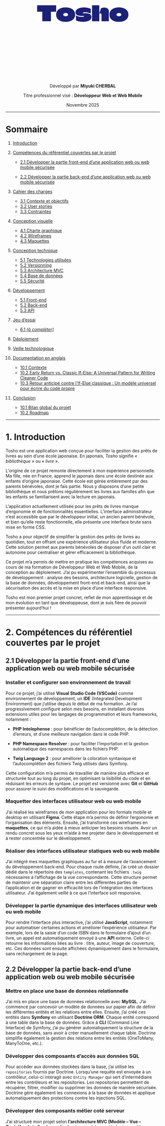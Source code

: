<div style="text-align:center; margin-top:300px;">

  <img src="/img/ui/logo-big.svg" alt="logo" style="display:block; margin:auto; width:300px;">

  <div style="margin-top:200px">
    <p>Développé par <strong>Miyuki CHERBAL</strong></p>
    <p>Titre professionnel visé : <strong>Développeur Web et Web Mobile</strong></p>
    <p>Novembre 2025</p>
  </div>

</div>

<div style="page-break-after: always;"></div>

---

# Sommaire

1. [Introduction](#1-introduction)

2. [Compétences du référentiel couvertes par le projet](#2-compétences-du-référentiel-couvertes-par-le-projet)

   - [2.1 Développer la partie front-end d’une application web ou web mobile sécurisée](#21-développer-la-partie-front-end-dune-application-web-ou-web-mobile-sécurisée)

   - [2.2 Développer la partie back-end d’une application web ou web mobile sécurisée](#22-développer-la-partie-back-end-dune-application-web-ou-web-mobile-sécurisée)

3. [Cahier des charges](#3-cahier-des-charges)
   - [3.1 Contexte et objectifs](#31-contexte-et-objectifs)
   - [3.2 User stories](#32-user-stories)
   - [3.3 Contraintes](#33-contraintes)

4. [Conception visuelle](#4-conception-visuelle)
   - [4.1 Charte graphique](#41-charte-graphique)
   - [4.2 Wireframes](#42-wireframes)
   - [4.3 Maquettes](#43-maquettes)

5. [Conception technique](#5-conception-technique)
   - [5.1 Technologies utilisées](#51-technologies-utilisées)
   - [5.2 Versionning](#52-versionning)
   - [5.3 Architecture MVC](#53-architecture-mvc)
   - [5.4 Base de données](#54-base-de-données)
   - [5.5 Sécurité](#55-sécurité)

6. [Développement](#5-déveleppement)
   - [5.1 Front-end](#51-front-end)
   - [5.2 Back-end](#52-back-end)
   - [5.3 API](#53-api)

7. [Jeu d’essai](#6-jeu-dessai)
   - [6.1 *(à compléter)*](#61-à-compléter)

8. [Déploiement](#7-déploiement)

9. [Veille technologique](#8-veille-technologique)

10. [Documentation en anglais](#10-documentation-en-anglais)
      - [10.1 Contexte](#101-contexte)
      - [10.2 Early Return vs. Classic If-Else: A Universal Pattern for Writing Cleaner Code](#102-early-return-vs-classic-if-else-a-universal-pattern-for-writing-cleaner-code)
      - [10.3 Retour anticipé contre l'If-Else classique : Un modèle universel pour écrire du code propre](#103-retour-anticipé-contre-lif-else-classique--un-modèle-universel-pour-écrire-du-code-propre)

11. [Conclusion](#10-conclusion)
    - [10.1 Bilan global du projet](#101-bilan-global-du-projet)
    - [10.2 Roadmap](#102-roadmap)


<div style="page-break-after: always;"></div>

---

# 1. Introduction

Tosho est une application web conçue pour faciliter la gestion des prêts de livres au sein d’une école japonaise. En japonais, *Tosho* signifie *« bibliothèque »* ou *« livre »*.

L'origine de ce projet remonte directement à mon expérience personnelle. Ma fille, née en France, apprend le japonais dans une école destinée aux enfants d’origine japonaise. Cette école est gérée entièrement par des parents bénévoles, dont je fais partie. Nous y disposons d’une petite bibliothèque et nous prêtons régulièrement les livres aux familles afin que les enfants se familiarisent avec la lecture en japonais.

L’application actuellement utilisée pour les prêts de livres manque d’ergonomie et de fonctionnalités essentielles. L’interface administrateur n’est accessible que par le développeur initial, un ancien parent bénévole, et bien qu’elle reste fonctionnelle, elle présente une interface brute sans mise en forme CSS.

Tosho a pour objectif de simplifier la gestion des prêts de livres au quotidien, tout en offrant une expérience utilisateur plus fluide et moderne. Cette solution permet aux parents bénévoles de disposer d’un outil clair et autonome pour centraliser et gérer efficacement la bibliothèque.

Ce projet m’a permis de mettre en pratique les compétences acquises au cours de ma formation de Développeur Web et Web Mobile, de la conception au déploiement. J’ai pu expérimenter l’ensemble du processus de développement : analyse des besoins, architecture logicielle, gestion de la base de données, développement front-end et back-end, ainsi que la sécurisation des accès et la mise en place d’une interface responsive. 

Tosho est mon premier projet concret, reflet de mon apprentissage et de mon évolution en tant que développeuse, dont je suis fière de pouvoir présenter aujourd’hui !


<div style="page-break-after: always;"></div>

---


# 2. Compétences du référentiel couvertes par le projet 

## 2.1 Développer la partie front-end d’une application web ou web mobile sécurisée

### Installer et configurer son environnement de travail

Pour ce projet, j’ai utilisé **Visual Studio Code (VSCode)** comme environnement de développement, un **IDE** (Integrated Development Environment) que j’utilise depuis le début de ma formation. Je l’ai progressivement configuré selon mes besoins, en installant diverses extensions utiles pour les langages de programmation et leurs frameworks, notamment :
- **PHP Intelephense** : pour bénéficier de l’autocomplétion, de la détection d’erreurs, et d’une meilleure navigation dans le code PHP.

- **PHP Namespace Resolver** : pour faciliter l’importation et la gestion automatique des namespaces dans les fichiers PHP.

- **Twig Language 2** : pour améliorer la coloration syntaxique et l’autocomplétion des fichiers Twig utilisés dans Symfony.

Cette configuration m’a permis de travailler de manière plus efficace et structurée tout au long du projet, en optimisant la lisibilité du code et en réduisant les erreurs de syntaxe.
Le projet est versionné avec **Git** et **GitHub** pour assurer le suivi des modifications et la sauvegarde.

### Maquetter des interfaces utilisateur web ou web mobile

J’ai réalisé les wireframes de mon application pour les formats mobile et desktop en utilisant **Figma**. Cette étape m’a permis de définir l’ergonomie et l’organisation des éléments. Ensuite, j’ai transformé ces wireframes en **maquettes**, ce qui m’a aidée à mieux anticiper les besoins visuels. Avoir un rendu concret sous les yeux m’aide à me projeter dans le développement et à rester concentrée sur le développement.

### Réaliser des interfaces utilisateur statiques web ou web mobile

J’ai intégré mes maquettes graphiques au fur et à mesure de l’avancement du développement back-end. Pour chaque route définie, j’ai créé un dossier dédié dans le répertoire des ``templates``, contenant les fichiers ```.twig``` nécessaires à l’affichage de la vue correspondante. Cette structure permet de maintenir une séparation claire entre les différentes parties de l’application et de gagner en efficacité lors de l’intégration des interfaces utilisateur. J’ai également veillé à ce que l’interface soit responsive.

### Développer la partie dynamique des interfaces utilisateur web ou web mobile

Pour rendre l’interface plus interactive, j’ai utilisé **JavaScript**, notamment pour automatiser certaines actions et améliorer l’expérience utilisateur. Par exemple, lors de la saisie d’un code ISBN dans le formulaire d’ajout d’un livre, un appel est automatiquement envoyé à une **API** externe. Celle-ci retourne les informations liées au livre : titre, auteur, image de couverture, etc. Ces données sont ensuite affichées dynamiquement dans le formulaire, sans rechargement de la page. 

## 2.2 Développer la partie back-end d’une application web ou web mobile sécurisée

### Mettre en place une base de données relationnelle

J’ai mis en place une base de données relationnelle avec **MySQL**. J’ai commencé par concevoir un modèle de données sur papier afin de définir les différentes entités et les relations entre elles. Ensuite, j’ai créé ces entités dans **Symfony** en utilisant **Doctrine ORM**. Chaque entité correspond à une table dans la base de données. Grâce à **CLI** (Command Line Interface) de Symfony, j’ai pu générer automatiquement la structure de la base de données, sans avoir à créer manuellement chaque table. Doctrine simplifie également la gestion des relations entre les entités (OneToMany, ManyToOne, etc.).

### Développer des composants d’accès aux données SQL

Pour accéder aux données stockées dans la base, j’ai utilisé les ``repositories`` fournis par Doctrine. Lorsqu’une requête est envoyée à un contrôleur, celui-ci interagit avec ``Entity Manager`` qui sert d’intermédiaire entre les contrôleurs et les repositories.
Les repositories permettent de récupérer, filtrer, modifier ou supprimer les données de manière sécurisée. Doctrine gère également les connexions à la base de données et applique automatiquement des protections contre les injections SQL.

### Développer des composants métier coté serveur

J’ai structuré mon projet selon **l’architecture MVC (Modèle – Vue – Contrôleur)** de Symfony, afin de séparer clairement la logique métier, l’affichage et le traitement des requêtes. Chaque URL est associée à une route, dirigée vers un contrôleur dédié à une fonctionnalité précise (par exemple : prêts des livres, gestion des inventaires etc.).
Les contrôleurs interagissent avec les entités pour récupérer ou modifier les données, puis transmettent les résultats aux vues. Ce mécanisme est utilisé notamment pour la gestion complète du CRUD des livres.

### Documentner le déploiement d’une application dynamique web ou web mobile

Pour le déploiement, j’ai utilisé **Docker**, ce qui permet de standardiser l’environnement de développement et de production. J’ai rédigé un ``dockerfile`` qui décrit toutes les étapes nécessaires pour construire l’image de l’application : installation des dépendances, configuration, copie des fichiers, etc.
Toutes les commandes nécessaires à l’exécution du projet avec Docker sont documentées dans le fichier ``README.md``. Cela permet à n’importe quel utilisateur de cloner le dépôt et de lancer l’application en quelques lignes de commande, sans avoir à configurer manuellement l’environnement.

<div style="page-break-after: always;"></div>

---


# 3. Cahier des charges
## 3.1 Contexte et objectifs
### Contexte
Le projet **Tosho** est inspiré d’une application web actuellement utilisée au sein d’une école japonaise associative qui propose des cours de japonais aux enfants d’origine japonaise. L’école est entièrement gérée par des parents bénévoles, dont je fais partie, et met à disposition une petite bibliothèque afin d’encourager la lecture en japonais auprès des enfants.

Chaque semaine, les familles adhérentes peuvent emprunter des livres pour leurs enfants. Jusqu’à présent, ces prêts sont gérés via une application web existante, développée il y a plusieurs années par un ancien parent bénévole.
Le fonctionnement actuel est le suivant :

1. La famille choisit les livres à emprunter.

2. Chaque livre possède une étiquette avec un code unique (différent de l’ISBN) généré par l’association.

3. Le parent bibliothécaire saisit le nom de famille de l’emprunteur.

4. La liste des livres déjà empruntés par cette famille s’affiche.

5. Si la famille rapporte des livres, le bibliothécaire enregistre le retour de chaque livre.

6. Pour enregistrer un nouveau prêt, il saisit le code du livre correspondant.

Bien que cette application soit fonctionnelle, elle présente plusieurs limitations importantes :

- La partie administrateur (gestion des livres, des familles adhérentes, des bibliothécaires et des inventaires annuels) n’est pas accessible aux bénévoles actuels et nécessite toujours l’intervention du développeur d’origine.

- La recherche de familles n’est possible qu’en alphabet latin, ce qui rend la recherche en japonais (hiragana) impossible.

- L’interface est peu ergonomique, sans mise en page ni design CSS.

<div style="display:flex; margin-top: 50px; margin-bottom:50px; background:#fafafa">
<img src="/img/ui/tosyo.jpg" alt="book" style="display:block; margin:auto; width:40%;">
<img src="/img/ui/tosyo2.jpg" alt="family" style="display:block; margin:auto; width:40%;">
</div>

Ces contraintes rendent la gestion quotidienne de la bibliothèque peu flexible pour les parents bénévoles.

C’est dans ce contexte qu’a été conçu Tosho, une nouvelle application web de gestion des prêts de livres, pensée pour offrir une utilisation simple, fluide et autonome, sans dépendance à un intervenant technique extérieur.

### Objectifs

Le projet Tosho a pour objectif principal de faciliter et moderniser la gestion des prêts de livres au sein de l’école japonaise associative, tout en offrant aux parents bénévoles un outil simple, efficace et autonome.

Plus précisément, le projet vise à :

- Centraliser la gestion de la bibliothèque, en regroupant toutes les informations relatives aux livres, aux familles et aux bénévoles dans une interface administrateur claire et accessible.

- Améliorer l’ergonomie et l’expérience utilisateur, avec une interface intuitive, responsive et agréable à utiliser, adaptée aux besoins des bénévoles non techniques.

- Permettre un inventaire fiable et autonome, avec la possibilité de signaler facilement les livres manquants, mal rangés ou abîmés.

- Offrir une solution évolutive, qui pourra être enrichie ultérieurement de fonctionnalités supplémentaires (réservations, rappels automatiques, multilingue, etc.).

Ainsi, Tosho se positionne comme une solution moderne et complète, permettant aux bénévoles de gérer la bibliothèque de manière autonome et efficace, tout en garantissant un suivi fiable des prêts et retours de livres.

## 3.2 User stories

**Échelle de priorité :**  
- Priorité 0 : Obligatoire  
- Priorité 1 : Nécessaire  
- Priorité 2 : Secondaire


### Page de connexion

| En tant que...     | Je veux...                         | Afin de...                                        | Priorité |
|-------------------|------------------------------------|--------------------------------------------------|----------|
| Utilisateur (Admin ou Bibliothécaire) | Me connecter à l'application | Accéder à mes fonctionnalités selon mon rôle   | 0        |
| Utilisateur       | Récupérer mon mot de passe oublié   | Pouvoir accéder à nouveau à mon compte          | 0        |

### Gestion des prêts

| En tant que...          | Je veux...                                                       | Afin de...                             | Priorité |
|-------------------------|-----------------------------------------------------------------|---------------------------------------|----------|
| Bibliothécaire   | Enregistrer un prêt (livre, date, famille emprunteuse)          | Suivre les emprunts de livres         | 0        |
| Bibliothécaire   | Enregistrer le retour d’un livre                                 | Mettre à jour la disponibilité        | 0        |

---

### Inventaire (Côté bibliothécaire)

| En tant que...          | Je veux...                                                       | Afin de...                             | Priorité |
|-------------------------|-----------------------------------------------------------------|---------------------------------------|----------|
| Bibliothécaire   | Saisir l’ID d’un livre et valider sa présence lors de l’inventaire | Vérifier que le livre est bien là    | 1        |
| Bibliothécaire   | Signaler une anomalie                                           | Identifier anomalie                   | 1        |

---

### Gestion des livres (Admin uniquement)

| En tant que... | Je veux...                               | Afin de...                         | Priorité |
|----------------|-----------------------------------------|-----------------------------------|----------|
| Admin          | Ajouter un nouveau livre                 | Enrichir l’inventaire             | 1        |
| Admin          | Consulter les détails d’un livre        | Vérifier les informations         | 1        |
| Admin          | Modifier les informations d’un livre    | Corriger ou mettre à jour         | 1        |
| Admin          | Supprimer un livre                      | Retirer un livre obsolète         | 2        |

---

### Gestion des familles adhérentes (Admin uniquement)

| En tant que... | Je veux...                               | Afin de...                         | Priorité |
|----------------|-----------------------------------------|-----------------------------------|----------|
| Admin          | Ajouter une nouvelle famille             | Enregistrer les membres           | 1        |
| Admin          | Consulter les informations d’une famille| Vérifier les données              | 1        |
| Admin          | Modifier les informations d’une famille | Mettre à jour                     | 1        |
| Admin          | Supprimer une famille                    | Supprimer des adhérents            | 2        |

---

### Gestion des bibliothécaires (Admin uniquement)

| En tant que... | Je veux...                                      | Afin de...                                               | Priorité |
|----------------|-------------------------------------------------|----------------------------------------------------------|----------|
| Admin          | Créer un compte bibliothécaire                  | Leur permettre d'accéder à l'application                 | 1        |
| Admin          | Modifier un compte bibliothécaire               | Mettre à jour leurs informations                         | 1        |
| Admin          | Supprimer un compte bibliothécaire              | Retirer l'accès à quelqu'un qui ne fait plus partie      | 2        |
| Admin          | Voir la liste des bibliothécaires               | Gérer plus facilement l'équipe de gestion                | 1        |
| Admin          | Activer/désactiver un compte bibliothécaire    | Contrôler l'accès à l'application                        | 1        |

---

### Gestion de l’inventaire (Admin uniquement)

| En tant que... | Je veux...                                     | Afin de...                                               | Priorité |
|----------------|-----------------------------------------------|----------------------------------------------------------|----------|
| Admin          | Programmer une session d'inventaire          | Planifier quand les bénévoles vont vérifier les livres  | 1        |
| Admin          | Actualiser l'état d'inventaire (session ouverte/fermée/à venir, etc.) | Suivre correctement le statut de chaque session       | 1        |
| Admin          | Voir l'avancement de l'inventaire           | Savoir combien de livres ont été vérifiés et combien restent | 1        |
| Admin          | Modifier l'état des livres signalés         | Mettre à jour l’état après avoir réglé le problème     | 1        |
---
### Interface et sécurité

| En tant que...     | Je veux...                         | Afin de...                                        | Priorité |
|--------------------|------------------------------------|--------------------------------------------------|----------|
| Admin              | Passer de l’interface Admin à l’interface Bibliothécaire | Gérer la bibliothèque comme un parent bibliothécaire | 2        |
| Bibliothécaire     | Modifier mon mot de passe           | Sécuriser mon compte ou le mettre à jour         | 1        |
| Bibliothécaire     | Initialiser mon mot de passe        | En cas de perte de mot de passe                   | 0        |


## 3.3 Contraintes

- L’interface doit être **simple** et **intuitive**, adaptée à des utilisateurs non techniques. Les bibliothécaires et **les administrateurs sont des bénévoles**.
- L’accès aux fonctionnalités doit être restreint selon le rôle de l’utilisateur :
  - **Admin (parent bénévole)** : gère les familles, les livres, les bibliothécaires et l’inventaire.
  - **Bibliothécaire (parent bénévole)** : enregistre les prêts et retours, et participe aux sessions d’inventaire.
- Les données doivent être fiables et mises à jour en temps réel afin d’éviter les erreurs de double prêt ou de livres manquants.

<div style="page-break-after: always;"></div>

---

# 4. Conception visuelle

L’identité visuelle de **Tosho** a été pensée pour refléter l’esprit d’une association scolaire : à la fois **ludique**, **conviviale** et **accessible**.
L’objectif est de proposer une interface simple à comprendre, agréable à utiliser et adaptée aux parents bénévoles.

## 4.1 Charte graphique

### Couleurs principales

<img src="/img/ui/chart.svg" alt="logo" style="display:block; margin:auto; width:60%; margin-bottom:30px; margin-top:30px;">

- ``#1c2176`` : pour le texte, les bordures et les icônes
- ``#debaff`` : couleur principale de l'interface **bibliothécaire**
- ``#9bafff`` : couleur principale de l'interface **admin**

### Couleurs des composants
TODO


### Typographie
Le choix des polices a été fait avec soin pour garantir une lecture claire tout en apportant une touche moderne.

- ``"MuseoModerno"`` : pour les titres et le menu
- ``"Outfit"`` ; pour les textes courants

### Logo


Le logo ***Tosho*** — qui signifie *livre* ou *bibliothéque* en japonais — a été conçu sur Figma. J'ai chosisi la police ``"Climate Crisis"`` pour son style rétro, en harmonie avec le style **pixel art** des icônes.

<img src="/img/ui/logo-big.svg" alt="logo" style="display:block; margin:auto; width:200px;">

### Icônes
J'ai opté pour les icônes ``"Pixel free icons"`` au style **pixel art** pour apporter une touche **ludique** et **conviviale**. Elles ont également été exportées en SVG depuis Figma.

<div style="display:flex; margin-bottom:50px;">
<img src="/img/ui/child-book.svg" alt="book" style="display:block; margin:auto; width:100px;">
<img src="/img/ui/family.svg" alt="family" style="display:block; margin:auto; width:100px;">
<img src="/img/ui/books.svg" alt="books" style="display:block; margin:auto; width:100px;">
</div>

### Favicon

TODO

## 4.2 Wireframes

Les wireframes m'ont permis de **planifier la structure et l’organisation de l’interface** avant de passer à la création des maquettes.  
Ils servent à visualiser rapidement la disposition des éléments et le parcours utilisateur sans se soucier du design final.

### Version mobile
- Les sections principales sont **claires et accessibles**, avec un menu compact pour gagner de la place.  
- Les onglets et boutons sont positionnés pour une navigation **facile avec le pouce**.  
- Les cartes représentant les livres ou les emprunts sont **empilées verticalement** pour un accès rapide. 

<img src="/img/ui/wireframe-mb (2).PNG" style="width:60%; margin-left:auto; margin-right:auto; margin-top: 1rem; margin-bottom:1rem;">

### Version desktop
- Les éléments sont **bien espacés** et la navigation facile avec les onglets.   

<img src="/img/ui/wireframe-desk1.PNG" style="width:60%; margin-left:auto; margin-right:auto; margin-top: 1rem; margin-bottom:1rem;">
<img src="/img/ui/wireframe-desk2.PNG" style="width:60%; margin-left:auto; margin-right:auto; margin-top: 1rem; margin-bottom:1rem;">


## 4.3 Maquettes

Les maquettes m'ont permis de visualiser le rendu attendu et de vérifier que l’interface est adaptée aux utilisateurs.  
Pour assurer la meilleure expérience utilisateur (**UX**) sur mobile comme sur desktop, j’ai ajusté l’emplacement et la disposition des différents éléments.

### Version mobile
- Le menu utilise des **icônes** pour gagner de la place.  
- Les onglets sont adaptés à la **taille de l’écran**.  
- Les cartes de livres ou d’emprunts sont affichées les unes au-dessus des autres pour faciliter la lecture et rendre la navigation plus fluide.  
- Un **fond de couleur différent** est utilisé pour distinguer facilement les interfaces selon le rôle de l’utilisateur.

<img src="/img/ui/maquette-mb.PNG" style="width:60%; margin-left:auto; margin-right:auto; margin-top: 1rem; margin-bottom:1rem;">

### Version desktop
- Des **effets hover** sont ajoutés sur le menu et les cartes pour améliorer l’interactivité et guider l’utilisateur.    
- Les onglets et sections restent bien visibles et accessibles pour une navigation intuitive.

<img src="/img/ui/maquette-desk.PNG" style="width:60%; margin-left:auto; margin-right:auto; margin-top: 1rem; margin-bottom:1rem;">

# 5. Conception technique
## 5.1 Technologies utilisées

### Back-end  
- Language : **PHP 8.2**
- Framework : **Symfony 6.4**

<img src="/img/code/v-1.svg" alt="version" style="display:block; width:100%; margin-left:auto; margin-right:auto; margin-top: 1rem; margin-bottom:1rem;">

Le choix de **Symfony 6.4** permet de bénéficier du **Long-Term Support (LTS)**. Cela signifie qu’elle bénéficie de mises à jour de sécurité et de corrections de bugs pendant plusieurs années, ce qui rend le projet plus stable et durable.

Symfony facilite la **gestion du back-end** grâce à ses nombreux outils intégrés :

- Gestion de la base de données et des entités avec **Doctrine ORM (Object Relational Mapping)**

- création et validation des formulaires,

- gestion de la sécurité et des rôles utilisateurs.
### Bundles et composants Symfony

Symfony repose sur des **composants** et des **bundles**, qui permettent de structurer et de réutiliser facilement le code dans l’application.

- Les **composants Symfony** sont des **bibliothèques PHP indépendantes** — c'est à dire qu'ils ne dépendent pas de Symfony. Chaque composant remplit une tâche technique précise.
Exemples :

   - **HttpFoundation** : gère les requêtes et réponses HTTP

   - **Routing** : gère le système de routes

   - **Form** : gère la création et la validation des formulaires

   - **Security** : gère la sécurité et l’authentification

- Les **bundles** sont des **ensembles de composants configurés** pour ajouter une fonctionnalité complète à une application Symfony. Certains bundles sont natifs,— c'est à dire qu'ils sont intégrés dans le framework et prêts à l'emploi.
Examples :

   - **TwigBundle** : permet de gérer les vues avec Twig,

   - **DoctrineBundle** : gère la base de données via Doctrine ORM

   - **SecurityBundle** : s’occupe de l’authentification et des rôles utilisateurs.

### Front-end  

- **HTML** : J'ai structuré le code avec des balises sémantiques comme `<header>`, `<nav>`, `<main>` et `<footer>` afin d’assurer une bonne organisation du contenu. Pour rendre l’application **responsive**, j’ai ajouté la balise suivante :  


<img src="/img/code/respo.svg" alt="version" style="display:block; width:100%; margin-left:auto; margin-right:auto; margin-top: 1rem; margin-bottom:1rem;">


indispensable pour adapter l’affichage aux différentes tailles d’écran.  

- **CSS** : Les fichiers CSS sont séparés par composants pour une meilleure organisation. J’ai également créé un fichier spécifique pour les **variables CSS** (couleurs, tailles, polices) afin d’assurer une **cohérence visuelle** et de pouvoir modifier facilement le style global du site. 
J’ai utilisé `@media screen` pour adapter le design aux différentes tailles d’écran.

- **Twig** : J’ai utilisé Twig, le moteur de template de Symfony, pour créer des pages dynamiques. Il permet de séparer le code PHP de l’affichage et de réutiliser facilement des éléments comme le `<header>`, le `<footer>` ou les onglets (tabs) sur toutes les pages.


## 5.2 Versionning

La sauvegarde et le suivi du code sont assurés par **Git**, avec un dépôt distant sur **GitHub**.  

J’ai organisé le développement avec plusieurs branches :  
- `dev` : utilisée pour le développement  
- `docker-deploy` : dédiée au déploiement via **Docker**, contenant les fichiers et configurations de production.  

Cette organisation permet de séparer clairement le travail de développement local des configurations et fichiers liés au déploiement.


## 5.3 Architecture MVC

L’application suit le modèle **MVC (Model – View – Controller)** propre à Symfony, qui sépare clairement les responsabilités :  

- **Controller (Contrôleur)** : reçoit les requêtes de l’utilisateur, exécute la logique métier et envoie les données vers la vue correspondante.  
- **Model (Modèle)** : gère les entités et communique avec la base de données via **Doctrine ORM**, puis renvoie les données au contrôleur.  
- **View (Vue)** : reçoit les données du contrôleur et génère l’affichage des pages avec **Twig**.

```mermaid
flowchart TD
    U[Utilisateur] -->|Envoie requête| C[Contrôleur]
    C -->|Demande ou modifie données| M[Modèle]
    M -->|Renvoie données| C
    C -->|Transmet données à la vue| V[Vue]
    V -->|Retourne la page rendue| C
    C -->|Renvoie la réponse| U

    style U fill:#f9f,stroke:#333,stroke-width:1px
    style C fill:#bbf,stroke:#333,stroke-width:1px
    style M fill:#bfb,stroke:#333,stroke-width:1px
    style V fill:#ffb,stroke:#333,stroke-width:1px

```


## 5.4 Base de données 

### Conception

J’ai d’abord conçu ma base de données sur papier, en définissant les tables et leurs relations afin de répondre aux besoins fonctionnels de l’application.
Ensuite, j’ai présenté le schéma à mon formateur, puis j’ai ajusté la structure en applicant ses retours afin d’améliorer la cohérence et la logique du modèle.
Cette étape m’a permis de comprendre le concept de relations entre les tables (OneToMany, ManyToOne, etc.) et de définir précisément les tables ainsi que leurs relations, avant de passer à la modélisation dans Symfony.

### Modélisation et relations

Après avoir conçu le schéma de la base de données sur papier et validé sa cohérence avec mon formateur, j’ai traduit ce modèle en **entités Symfony**.  
Cette étape permet de transformer les tables et leurs relations en **classes PHP**, avec Doctrine qui gère automatiquement la création des tables et des clés étrangères.
J’ai créé ces entités grâce à la commande CLI de Symfony :

<img src="/img/code/entite.svg" alt="version" style="display:block; width:100%; margin-left:auto; margin-right:auto; margin-top: 1rem; margin-bottom:1rem;">
Cette commande permet de définir :

- le nom de l’entité 

- les **propriétés** (les champs de la table)

- les **relations** avec d’autres entités.

Dans **Field type**, on peut définir la relation entre les entités. **Doctrine** s’occupe ensuite d’ajuster les champs pour gérer correctement les relations.

### Entités créées

| Entité          | Description  |
|-----------------|-----------------------------|
| `User`          | Contient les informations des utilisateurs et leurs **rôles** pour gérer les droits d’accès (admin, bibliothécaire). |
| `Family`        | Représente les familles adhérentes à l’association. Stocke les informations de contact et les liens avec `Loan`. |
| `Book`          | Contient les informations des livres (titre, auteur, statut, code, localisation, etc.) et les relations avec `Loan` et `InventoryItem`. |
| `Loan`          | Représente un prêt de livre : lien entre un livre et une famille. |
| `Inventory`     | Représente une session d’inventaire. |
| `InventoryItem` | Relie un livre à une session d’inventaire et permet de signaler les anomalies (perdu, mal rangé, abîmé). |


### Relations principales entre entités

| Entité source      | Type de relation | Entité cible      | Description |
|-------------------|----------------|-----------------|------------|
| `Family`          | **OneToMany**       | `Loan`          | Une famille peut avoir plusieurs prêts, mais chaque prêt correspond à une seule famille. |
| `Loan`            | **ManyToOne**       | `Book`          | Un prêt correspond à un seul livre, mais un livre peut être emprunté plusieurs fois. |
| `User`            | **OneToMany**       | `Loan`          | Un utilisateur (bibliothécaire) peut gérer plusieurs prêts. |
| `InventoryItem`   | **ManyToOne**       | `Book`          | Chaque item d’inventaire est lié à un seul livre. |
| `InventoryItem`   | **ManyToOne**       | `Inventory`     | Chaque item d’inventaire appartient à une seule session d’inventaire. |


### Générer la base de données

Une fois les entités créées, Symfony et Doctrine permettent de générer automatiquement la base de données.
Pour créer la base de données :

<img src="/img/code/doctrine.svg" style="width:80%; margin-left:auto; margin-right:auto; margin-top: 1rem; margin-bottom:1rem;">

Pour créer ou mettre à jour les tables selon les entités :

<img src="/img/code/db.svg" style="width:80%; margin-left:auto; margin-right:auto; margin-top: 1rem; margin-bottom:1rem;">

Ces commandes synchronisent la base de données avec le modèle défini dans le code.

<img src="/img/schema-db.PNG" style="width:80%; margin-left:auto; margin-right:auto; margin-top: 1rem; margin-bottom:1rem;">

---

## 5.5 Sécurité
Symfony intègre un système de sécurité complet et modulaire qui permet de protéger les données, de contrôler les accès et de garantir la fiabilité de Tosho.

### Gestion des rôles et autorisations

Les accès sont gérés à travers des rôles utilisateurs définis dans le fichier ``security.yaml``.
L’application distingue notamment :

- ``ROLE_ADMIN`` : accès complet à l’ensemble des fonctionnalités (gestion des bibliothécaires, inventaires, et livres etc.)

- ``ROLE_LIBRARIAN`` : accès restreint à la gestion des prêts et à la consultation du catalogue.

Ces rôles permettent d’adapter les permissions selon le profil et les responsabilités de chaque utilisateur.

En complément, un fichier ``UserChecker.php`` vérifie, avant la connexion, si le compte utilisateur est toujours actif.
Si le compte d’un bibliothécaire a été désactivé par un administrateur, le ``UserChecker`` empêche la connexion et bloque l’accès à l’application.
Cela permet d’éviter qu’un ancien bénévol puisse encore se connecter et renforce ainsi la sécurité du système.

### Authentification et sessions sécurisées

L’authentification est gérée automatiquement par Symfony à l’aide de son composant Security.
Une fois connecté, l’utilisateur est identifié par une session sécurisée stockée côté serveur.
Cela évite d’avoir à se reconnecter à chaque requête, tout en garantissant que les informations d’accès restent protégées.

<img src="/img/code/framework.svg" style="width:80%; margin-left:auto; margin-right:auto; margin-top: 1rem; margin-bottom:1rem;">

*framework.yaml*

### Protection CSRF et sécurité des requêtes

Symfony protège automatiquement les formulaires grâce à un **token CSRF (Cross-Site Request Forgery)**.
Ce jeton est généré et vérifié à chaque soumission de formulaire pour s’assurer que la requête vient bien d’un utilisateur authentifié du site, et non d’une attaque externe.

Dans mon projet, j’ai créé les formulaires en utilisant ``AbstractType`` et en définissant des ``FormType``. Symfony ajoute automatiquement un ``token CSRF`` à chaque formulaire, ce qui empêche qu’une action soit effectuée par un utilisateur non autorisé. Cela garantit la sécurité des formulaires sans effort supplémentaire.

<img src="/img/code/familyform.svg" style="width:80%; margin-left:auto; margin-right:auto; margin-top: 1rem; margin-bottom:1rem;">

En complément, Symfony et Doctrine utilisent des **requêtes préparées** pour communiquer avec la base de données.
Cela signifie que les données saisies par les utilisateurs ne sont jamais injectées directement dans les requêtes SQL, ce qui protège efficacement contre les injections SQL malveillantes.

Par exemple, dans le FamilyRepository :
<img src="/img/code/familyrepo.svg" style="width:80%; margin-left:auto; margin-right:auto; margin-top: 1rem; margin-bottom:1rem;">
Ici, l’utilisation de ``createQueryBuilder`` avec ``setParameter`` garantit que les données saisies par l’utilisateur sont sécurisées. Les valeurs ne sont pas injectées directement dans la requête SQL : **la requête est préparée séparément** et ``setParameter`` permet d’y lier les valeurs de manière sécurisée. Cela protège efficacement **contre les injections SQL**.

### Sécurisation des mots de passe

Les mots de passe ne sont jamais stockés en clair dans la base de données.
Symfony utilise un algorithme de hachage robuste afin de rendre les mots de passe illisibles.
Lorsqu’un utilisateur se connecte, le mot de passe saisi est haché et comparé à celui enregistré, sans jamais révéler sa valeur réelle.

### Filtrage des accès

L’accès à certaines pages ou fonctionnalités est restreint selon le rôle de l’utilisateur :

Dans le code, la méthode isGranted() est utilisée pour limiter les actions selon le rôle.

Dans les vues Twig, la directive {% if is_granted('ROLE_ADMIN') %} permet d’afficher certains éléments uniquement aux administrateurs.

Ce contrôle fin garantit que chaque utilisateur n’a accès qu’aux informations et fonctionnalités qui le concernent.Grâce à cette combinaison de mécanismes, l’application Tosho offre une sécurité robuste, une gestion claire des permissions, et une protection fiable des données personnelles.
Cela garantit un environnement de travail sûr pour les bibliothécaires et les administrateurs.

---




# 9. Veille technologique
Tout au long de ma formation, je me suis documenté et informé pour progresser, résoudre des problèmes techniques et me tenir à jour sur les évolutions dans le domaine du développement web.

**La documentation officielle de PHP** a été une ressource que j’ai beaucoup consultée. Celle de **Symfony**, très bien structurée et accompagnée d’exemples concrets, m’a également été d’une grande aide, notamment pour la mise en place des formulaires et la configuration des routes.

Lors de bugs ou de difficultés techniques, j’ai effectué des recherches approfondies sur le web. **Stack Overflow** a été l’une de mes principales ressources : je faisais toujours **attention à la date des réponses** pour m’assurer de leur pertinence avec les versions récentes des outils que j’utilisais.

Côté front-end, le site **MDN Web Docs** a été ma principale ressource, très utile pour approfondir ma compréhension de HTML, CSS et JavaScript.
Pour la conception visuelle de mon application, j’ai souvent consulté le site **Dribbble**, qui m’a permis de m’inspirer de designs modernes et de me tenir informé des tendances actuelles en UI/UX.

Quand un bug persistait malgré mes recherches, j’utilisais ChatGPT comme solution de dernier recours. Cela m’a permis de gagner du temps et de débloquer des situations complexes, grâce à des explications claires et des exemples de code adaptés à mon problème.

J’ai également regardé de nombreuses vidéos sur YouTube pour approfondir certains sujets, notamment l’utilisation de Git, ainsi que pour enrichir ma culture générale dans le domaine du développement.

Ces ressources m’ont également permis de m’habituer à lire et comprendre **la documentation en anglais**, qui est souvent plus complète et mise à jour.

---

# 10. Documentation en anglais
## 10.1 Contexte

Lors de ma période de stage, j'ai eu l'occasion de observer des **revues de code via GitLab**. Cela m'a permis de comprendre l'importance d'écrire un **code propre et lisible** (clean code).  

J'ai reçu des retours sur mon projet Tosho, et mon tuteur m'a parlé de la pratique de **“Early Return”**. Dans mon code initial, j'avais imbriqué plusieurs conditions `if` et `else`, ce qui rendait le code difficile à lire.  

La pratique de **“Early Return”** consiste à **quitter une fonction dès qu'une condition est remplie**, afin de réduire l'imbrication. Après cette explication, je me suis documenté sur ce sujet pour mieux l'appliquer dans mon projet.

## 10.2 Early Return vs. Classic If-Else: A Universal Pattern for Writing Cleaner Code

Writing conditional logic is something every developer does—no matter the language. But how you structure those conditions affects how readable, testable, and maintainable your code becomes.

### What Is Early Return or Guard Clause?

Early return means exiting a function as soon as a certain condition is met—usually to handle an edge case or invalid input.

A guard clause is a specific use of early return at the top of the function, to prevent deeper logic from running if key conditions aren’t met.

This avoids unnecessary nesting and keeps your core logic flat and easy to follow.

#### Example 1: Classic if...else (Nested Logic)
```javascript
function sendWelcomeEmail(user) {
    if (user) {
        console.log(`Sending welcome email to ${user.email}`);
    } else {
        return;
    }
}
```
The real logic is wrapped inside an if block, which can become messy as the function grows.
#### Example 2: Early Return / Guard Clause
```javascript
function sendWelcomeEmail(user) {
    if (!user) {
        return;
    }

    console.log(`Sending welcome email to ${user.email}`);
}
```
This structure handles the invalid case immediately, then continues with the main logic. It’s easier to read and requires less indentation.
### Benefits of Using Guard Clauses : 
- Reduces code nesting and cognitive load
- Keeps the core logic visually prioritized
- Handles edge cases early and clearly
- Makes the function easier to modify and extend

This approach works well in any language, because it's a logic structuring choice — not a language feature.

*source : Eddie Goldman / Early Return vs. Classic If-Else: A Universal Pattern for Writing Cleaner Code* https://dev.to/eddiegoldman/early-return-vs-classic-if-else-a-universal-pattern-for-writing-cleaner-code-1083

## 10.3 Retour anticipé contre l'If-Else classique : Un modèle universel pour écrire du code propre

Ecrire logique conditionnelle est quelquechose que tous les développeurs font dans n'importe quelle language. Cependant, comment structurer ces conditions impacte comment votre code devient lisible, testable, et maintenable.

### Qu'est ce que l'Early Return (Retour anticipé) ou la Guard Clause (Clause de garde) ?

L'Early return consiste à sortir d'une fonction dès que certain condition est remplie pour traiter un cas particulier ou une entrée invalide.

Une Guard Clause est une utilisation spécifique de l'Early return au début d'une fonction, pour empêcher une logique plus profonde si une condition clé n'est pas remplie.

Cela évite les imbrications non nécessaires et garder votre logique principale simple et facile à suivre.

#### Example 1 : if...else classique (logique imbriquée)
> idem à la version originale

La logique réele est enveloppé à l'intérieur d'un bloc de ``if``, ce qui peut rapidement alourdir le code quand la fonction devient plus complexe.
#### Example 2 : Retour anticipé / Clause de garde
> idem à la version originale

Cette structure gère les cas invalides immediatement, en suite continue avec la logique principale. C'est plus facile à lire et demande moins d'indentation.

### Avantage d'utiliser la Clause de garde :
- Réduire les code imbriqués et la charge mentale
- Garder la logique principale priorisé visuellement
- Gère les cas particuliers plus tôt et plus claire
- Rendre les fonctions plus facile à modifier et à faire évoluer

Cet approche marche bien dans n'importe quelle language, car c'est une choix de structure logique, et non d'une fonctionnaliré propre à un langage.
